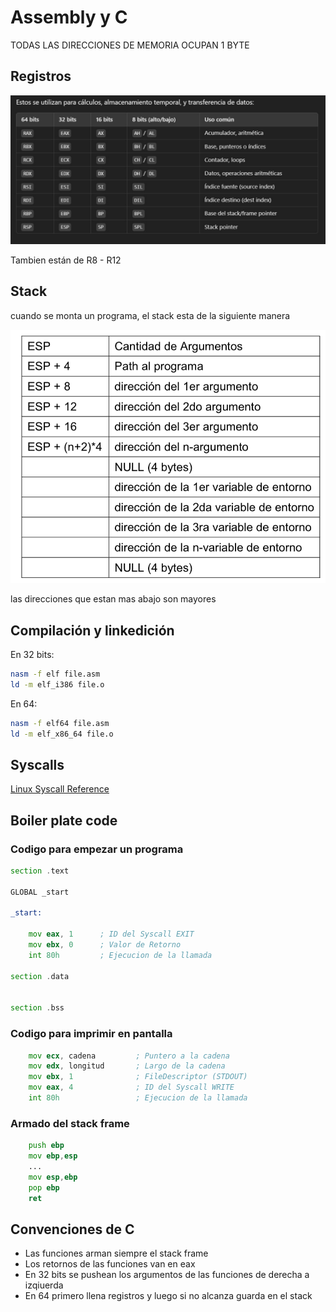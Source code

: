 # Assembly y C

TODAS LAS DIRECCIONES DE MEMORIA OCUPAN 1 BYTE

## Registros

![Registros](../images/registros_asm.jpg)

Tambien están de R8 - R12

## Stack

cuando se monta un programa, el stack esta de la siguiente manera

![Stack](../images/stack.png)

las direcciones que estan mas abajo son mayores

## Compilación y linkedición

En 32 bits:

````bash
nasm -f elf file.asm
ld -m elf_i386 file.o
````

En 64:

````bash
nasm -f elf64 file.asm 
ld -m elf_x86_64 file.o
````

## Syscalls

[Linux Syscall Reference](https://syscalls.gael.in/)

## Boiler plate code

### Codigo para empezar un programa
```asm
section .text

GLOBAL _start

_start:

    mov eax, 1		; ID del Syscall EXIT
	mov ebx, 0		; Valor de Retorno
	int 80h		    ; Ejecucion de la llamada

section .data


section .bss
```

### Codigo para imprimir en pantalla
```asm
    mov ecx, cadena 	    ; Puntero a la cadena
	mov edx, longitud		; Largo de la cadena 
	mov ebx, 1		    	; FileDescriptor (STDOUT)
	mov eax, 4		    	; ID del Syscall WRITE
	int 80h		        	; Ejecucion de la llamada
```

### Armado del stack frame
```asm
	push ebp
	mov ebp,esp
	...
	mov esp,ebp
	pop ebp
	ret
```

## Convenciones de C

* Las funciones arman siempre el stack frame
* Los retornos de las funciones van en eax
* En 32 bits se pushean los argumentos de las funciones de derecha a izqiuerda
* En 64 primero llena registros y luego si no alcanza guarda en el stack